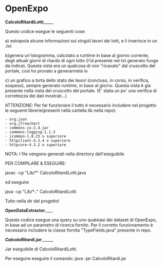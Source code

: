 # OpenExpo
__________CalcoloRitardiLotti_______________

Questo codice esegue le seguenti cose:

a) estrapola alcune informazioni sui singoli lavori dei lotti, e li inserisce in un .txt

b)genera un'istogramma, calcolato a runtime in base al giorno corrente, degli attuali giorni di ritardo di ogni lotto (l'id presente nel txt generato funge da indice). Questa vista era un qualcosa di non "ricavato" dal cruscotto del portale, così ho provato a generarmela io

c) un grafico a torta dello stato dei lavori (concluso, in corso, in verifica, sospeso), sempre generato runtime, in base al giorno. Questa vista è gia presente nella vista del cruscotto del portale. (E' stata un po' una verifica di correttezza dei dati mostrati...)

ATTENZIONE:
Per far funzionare il tutto è necessario includere nel progetto le seguenti librerie(presenti nella cartella lib nella repo):

	- org.json
	- org.jfreechart
	- commons-io-2.4.jar
	- commons-logging-1.1.3
	- jcommon-1.0.23 o superiore
	- httpclient-4.3.4 o superiore
	- httpcore-4.3.2 o superiore

NOTA: I file vengono generati nella directory dell'eseguibile

PER COMPILARE & ESEGUIRE:

javac -cp "Lib/*" CalcoloRitardiLotti.java

ed eseguire

java -cp "Lib/*:."  CalcoloRitardiLotti

Tutto nella dir del progetto!

____________OpenDataExtractor________________

Questo codice esegue una query su uno qualsiasi dei dataset di OpenExpo, in base ad un parametro di ricerca fornito.
Per il corretto funzionamento è necessario includere  la classe fornita "TypeFields.java" presente in repo.

_________CalcoloRitardi.jar_______________

Jar eseguibile di CalcoloRitardiLotti.

Per eseguire eseguire il comando:
java -jar CalcoloRitardi.jar

